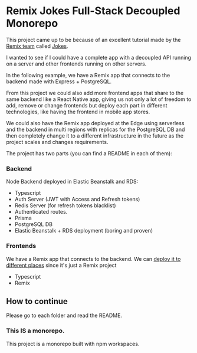 # Remix Jokes Full-Stack Decoupled Monorepo


This project came up to be because of an excellent tutorial made by the [Remix team](https://remix.run/) called [Jokes](https://remix.run/docs/en/v1/tutorials/jokes). 

I wanted to see if I could have a complete app with a decoupled API running on a server and other frontends running on other servers.

In the following example, we have a Remix app that connects to the backend made with Express + PostgreSQL. 

From this project we could also add more frontend apps that share to the same backend like a React Native app, giving us not only a lot of freedom to add, remove or change frontends but deploy each part in different technologies, like having the frontend in mobile app stores.

We could also have the Remix app deployed at the Edge using serverless and the backend in multi regions with replicas for the PostgreSQL DB and then completely change it to a different infrastructure in the future as the project scales and changes requirements.

The project has two parts (you can find a README in each of them):

### Backend

Node Backend deployed in Elastic Beanstalk and RDS:

- Typescript
- Auth Server (JWT with Access and Refresh tokens)
- Redis Server (for refresh tokens blacklist)
- Authenticated routes.
- Prisma
- PostgreSQL DB
- Elastic Beanstalk + RDS deployment (boring and proven)


### Frontends

We have a Remix app that connects to the backend. We can [deploy it to different places](https://remix.run/docs/en/v1/guides/deployment) since it's just a Remix project

- Typescript
- Remix


## How to continue

Please go to each folder and read the README.

### This IS a monorepo.

This project is a monorepo built with npm workspaces.
